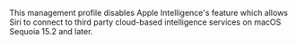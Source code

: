 This management profile disables Apple Intelligence's feature which allows Siri to connect to third party cloud-based intelligence services on macOS Sequoia 15.2 and later.